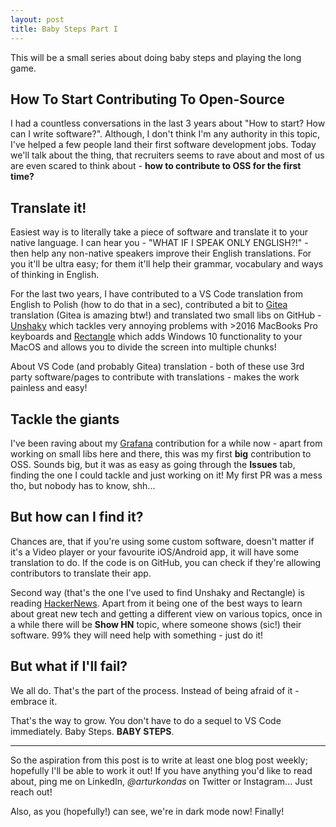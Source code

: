 ```yaml
---
layout: post
title: Baby Steps Part I
---
```


This will be a small series about doing baby steps and playing the long game.

## How To Start Contributing To Open-Source

I had a countless conversations in the last 3 years about "How to start? How can I write software?". Although, I don't think I'm any authority in this topic, I've helped a few people land their first software development jobs. Today we'll talk about the thing, that recruiters seems to rave about and most of us are even scared to think about - **how to contribute to OSS for the first time?**

## Translate it!

Easiest way is to literally take a piece of software and translate it to your native language. I can hear you - "WHAT IF I SPEAK ONLY ENGLISH?!" - then help any non-native speakers improve their English translations. For you it'll be ultra easy; for them it'll help their grammar, vocabulary and ways of thinking in English.

For the last two years, I have contributed to a VS Code translation from English to Polish (how to do that in a sec), contributed a bit to [Gitea](https://github.com/go-gitea/gitea) translation (Gitea is amazing btw!) and translated two small libs on GitHub - [Unshaky](https://github.com/aahung/Unshaky) which tackles very annoying problems with >2016 MacBooks Pro keyboards and [Rectangle](https://github.com/rxhanson/Rectangle) which adds Windows 10 functionality to your MacOS and allows you to divide the screen into multiple chunks!

About VS Code (and probably Gitea) translation - both of these use 3rd party software/pages to contribute with translations - makes the work painless and easy!

## Tackle the giants

I've been raving about my [Grafana](https://github.com/grafana/grafana) contribution for a while now - apart from working on small libs here and there, this was my first **big** contribution to OSS. Sounds big, but it was as easy as going through the **Issues** tab, finding the one I could tackle and just working on it! My first PR was a mess tho, but nobody has to know, shh...

## But how can I find it?

Chances are, that if you're using some custom software, doesn't matter if it's a Video player or your favourite iOS/Android app, it will have some translation to do. If the code is on GitHub, you can check if they're allowing contributors to translate their app.

Second way (that's the one I've used to find Unshaky and Rectangle) is reading [HackerNews](https://news.ycombinator.com/). Apart from it being one of the best ways to learn about great new tech and getting a different view on various topics, once in a while there will be **Show HN** topic, where someone shows (sic!) their software. 99% they will need help with something - just do it!

## But what if I'll fail?

We all do. That's the part of the process. Instead of being afraid of it - embrace it.

That's the way to grow. You don't have to do a sequel to VS Code immediately. Baby Steps. **BABY STEPS**.

---

So the aspiration from this post is to write at least one blog post weekly; hopefully I'll be able to work it out! If you have anything you'd like to read about, ping me on LinkedIn, *@arturkondas* on Twitter or Instagram... Just reach out!

Also, as you (hopefully!) can see, we're in dark mode now! Finally!
